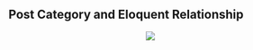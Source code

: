 ## Post Category and Eloquent Relationship

<p align="center">
  <a href="../../README.md">
    <img src="https://img.shields.io/static/v1?label=Home&message=%F0%9F%8F%A1&color=skyblue">
  </a>
</p>